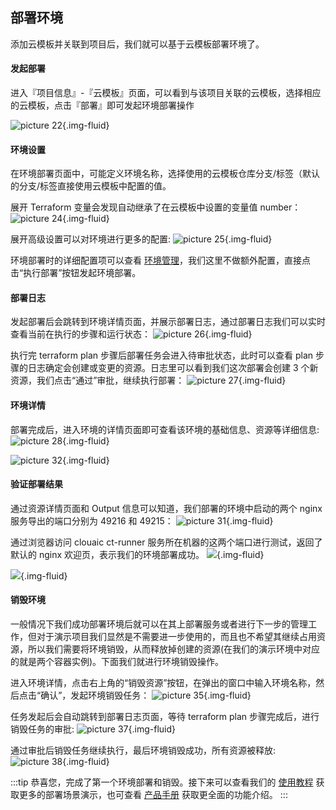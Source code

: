 ## 部署环境
添加云模板并关联到项目后，我们就可以基于云模板部署环境了。

#### 发起部署

进入『项目信息』-『云模板』页面，可以看到与该项目关联的云模板，选择相应的云模板，点击『部署』即可发起环境部署操作

![picture 22](../images/158f8b95234b02896d2e6b8719760ed4c1e5d7136b60353be1504d0b1272f419.png){.img-fluid}
#### 环境设置
在环境部署页面中，可能定义环境名称，选择使用的云模板仓库分支/标签（默认的分支/标签直接使用云模板中配置的值。

展开 Terraform 变量会发现自动继承了在云模板中设置的变量值 number：
![picture 24](../images/b6c0646ef215b38d4744252cfe2fd2b94f9147e433c78d23be403b90c134aa32.png){.img-fluid}

展开高级设置可以对环境进行更多的配置:
![picture 25](../images/d1e196ae4360af4e86daad4dd58149dd4800ec7db1cb0d7692d6ccf2255a1cc9.png){.img-fluid}


环境部署时的详细配置项可以查看 [环境管理](../../manual/env/)，我们这里不做额外配置，直接点击“执行部署”按钮发起环境部署。

#### 部署日志

发起部署后会跳转到环境详情页面，并展示部署日志，通过部署日志我们可以实时查看当前在执行的步骤和运行状态：
![picture 26](../images/fcec20ad9e031e6e008e4c93840068467d251e73aac1676cd5c38805de0c2e23.png){.img-fluid}

执行完 terraform plan 步骤后部署任务会进入待审批状态，此时可以查看 plan 步骤的日志确定会创建或变更的资源。日志里可以看到我们这次部署会创建 3 个新资源，我们点击“通过”审批，继续执行部署：
![picture 27](../images/0c05377b1f4cf602e388596980508e6cf8406e77f1b8fe0b83620f64f486c332.png){.img-fluid}

#### 环境详情

部署完成后，进入环境的详情页面即可查看该环境的基础信息、资源等详细信息:
![picture 28](../images/79d9e3dafbd039a1842bc9b2e1676aa1f77101e7727808774043b6e357cf5cbb.png){.img-fluid}

![picture 32](../images/f03f6f7ea288adbb2a82a30b4015843705e8ca44a3e09ce4df2f41d2a8a77e95.png){.img-fluid}

#### 验证部署结果

通过资源详情页面和 Output 信息可以知道，我们部署的环境中启动的两个 nginx 服务导出的端口分别为 49216 和 49215：
![picture 31](../images/7f3f5b2b97c7dda190a7fda3d66420db47cf0d382e1a7cbd83b1b3fddec4c599.png){.img-fluid}

通过浏览器访问 clouaic ct-runner 服务所在机器的这两个端口进行测试，返回了默认的 nginx 欢迎页，表示我们的环境部署成功。
![](../images/a921200b583597da0c2cb3fa9637b8041ce0c19e765d6517f26100e1c657f7f1.png){.img-fluid}

![](../images/9a5c599a8c8cc0cc943190c31ed1d549033a006d5b67440e99d2d69d9e33c7eb.png){.img-fluid}


#### 销毁环境

一般情况下我们成功部署环境后就可以在其上部署服务或者进行下一步的管理工作，但对于演示项目我们显然是不需要进一步使用的，而且也不希望其继续占用资源，所以我们需要将环境销毁，从而释放掉创建的资源(在我们的演示环境中对应的就是两个容器实例)。下面我们就进行环境销毁操作。

进入环境详情，点击右上角的“销毁资源”按钮，在弹出的窗口中输入环境名称，然后点击“确认”，发起环境销毁任务：
![picture 35](../images/c2c94a337db518484e7bbf86a103c1dab9fc8fe126adf2d5020e0a0264e6ee2c.png){.img-fluid}

任务发起后会自动跳转到部署日志页面，等待 terraform plan 步骤完成后，进行销毁任务的审批:
![picture 37](../images/8a3cec2b74a230ba8de700d64827c969d4f9ee41e128cef44ea4fb7ca058d923.png){.img-fluid}

通过审批后销毁任务继续执行，最后环境销毁成功，所有资源被释放:
![picture 38](../images/8a0e1996961dc4f87a37fbc85300fffc983389dbda773372e63e1221e68c0374.png){.img-fluid}


:::tip
恭喜您，完成了第一个环境部署和销毁。接下来可以查看我们的 [使用教程](../../tutorial/) 获取更多的部署场景演示，也可查看 [产品手册](../../manual/org-project-role/) 获取更全面的功能介绍。
:::
